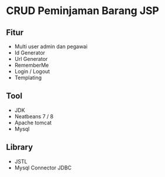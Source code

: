 # CRUD Peminjaman Barang JSP

## Fitur 
* Multi user admin dan pegawai
* Id Generator
* Url Generator
* RememberMe
* Login / Logout
* Templating

## Tool
* JDK
* Neatbeans 7 / 8
* Apache tomcat
* Mysql

## Library
* JSTL
* Mysql Connector JDBC
